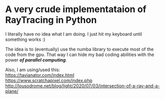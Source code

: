 # A very crude implementataion of RayTracing in Python
I literally have no idea what I am doing. I just hit my keyboard until something works :)
   
The idea is to (eventually) use the numba library to execute most of the code from the gpu. That way I can hide my bad coding abilities with the power ___of parallel computing___.
   
Also, I am using/used this:  
https://tavianator.com/index.html  
https://www.scratchapixel.com/index.php  
http://lousodrome.net/blog/light/2020/07/03/intersection-of-a-ray-and-a-plane/
